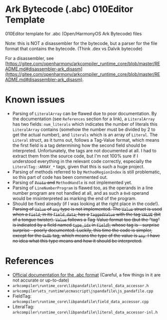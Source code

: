 # Ark Bytecode (.abc) 010Editor Template

010Editor template for .abc (Open/HarmonyOS Ark Bytecode) files

Note: this is NOT a disassembler for the bytecode, but a parser for the file format that contains the bytecode. (Think .dex vs Dalvik bytecode)

For a disassembler, see [https://gitee.com/openharmony/arkcompiler_runtime_core/blob/master/README.md#disassembler-ark_disasm](https://gitee.com/openharmony/arkcompiler_runtime_core/blob/master/README.md#disassembler-ark_disasm).

# Known issues
- Parsing of `LiteralArray` can be flawed due to poor documentation. By the documentation (see `References` section for a link), a `LiteralArray` has two fields: `num_literals` which indicates the number of literals this `LiteralArray` contains (somehow the number must be divided by 2 to get the actual number), and `literals` which is an array of `Literal`. The `Literal` struct, as it turns out, follows a Tag-Value format, which means the first field is a tag determining how the second field should be interpreted. Unfortunately, the tags are not documented at all. I had to extract them from the source code, but I'm not 100% sure if I understood everything in the relevant code correctly, especially the `LiteralTag::ARRAY_*` tags, given that this is such a huge project.
- Parsing of methods referred to by `MethodRegionIndex` is still problematic, so this part of code has been commented out.
- Parsing of <s>`Proto` and</s> `MethodHandle` is not implemented yet.
- Parsing of `LineNumberProgram` is flawed too, as the operands in a line number program are not handled at all, and as such a `0x0` operand would be misinterpreted as marking the end of the program.
- Should be fixed already (if I was looking at the right place in the code!). <s>Parsing of `Value` of `any` type is not implemented. The `Value` struct is used when a `Field`, in its `field_data`, has a `TaggedValue` with the tag `VALUE` (bit of a tongue twister). `Value` follows a Tag-Value format too (but the "tag" is indicated by a field named `type_idx` in `Field`), whose tag is - surprise surprise - poorly documented. Luckily, this time the code is simpler, except for the `0x0b` tag, which means the type of the value is `any`. I have no idea what this type means and how it should be interpreted.</s>

# References
- [Official documentation for the .abc format](https://gitee.com/openharmony/arkcompiler_runtime_core/blob/master/docs/file_format.md) (Careful, a few things in it are not accurate or up-to-date)
- `arkcompiler\runtime_core\libpandafile\literal_data_accessor.h`
- `arkcompiler\ets_runtime\ecmascript\jspandafile\js_pandafile.cpp`
- FieldTag: `arkcompiler\runtime_core\libpandafile\field_data_accessor.cpp`
- LiteralTag: `arkcompiler\runtime_core\libpandafile\literal_data_accessor-inl.h`
